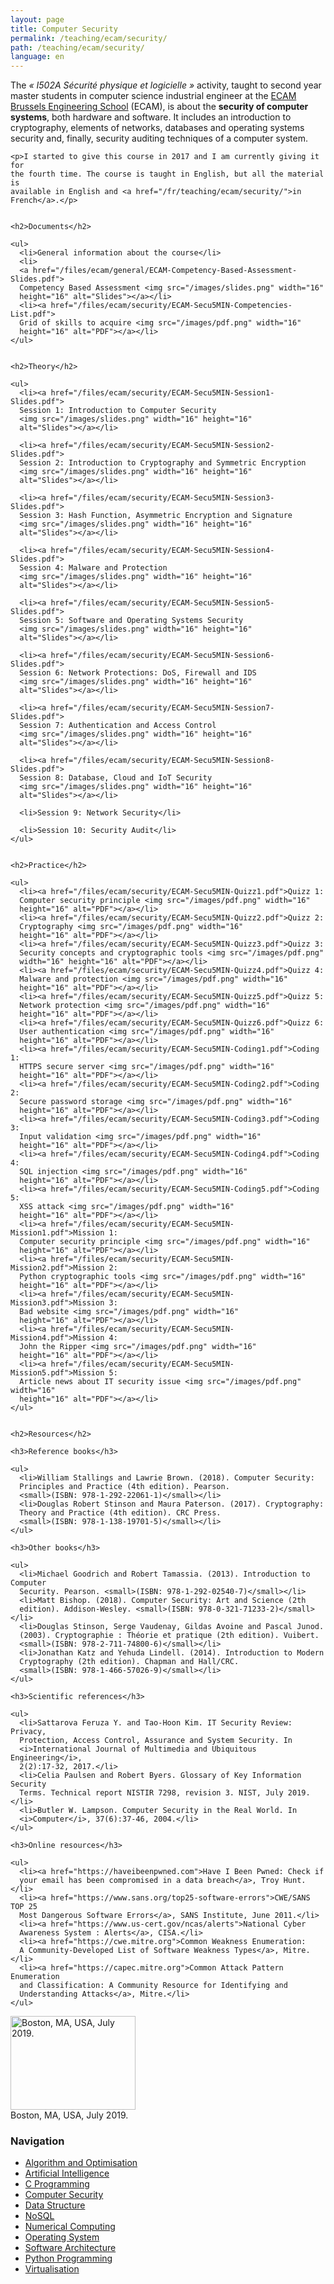 ```yaml
---
layout: page
title: Computer Security
permalink: /teaching/ecam/security/
path: /teaching/ecam/security/
language: en
---
```


<div class="page-col-wrapper">
  <div class="page-col page-col-1">
    <p>The <i>« I502A Sécurité physique et logicielle »</i> activity, taught to 
    second year master students in computer science industrial engineer at the
    <a href="https://www.vinci.be/fr-be/ecam">ECAM Brussels Engineering
    School</a> (ECAM), is about the <b>security of computer systems</b>, both 
    hardware and software. It includes an introduction to cryptography, 
    elements of networks, databases and operating systems security and, finally,
    security auditing techniques of a computer system.</p>

    <p>I started to give this course in 2017 and I am currently giving it for
    the fourth time. The course is taught in English, but all the material is
    available in English and <a href="/fr/teaching/ecam/security/">in
    French</a>.</p>


    <h2>Documents</h2>

    <ul>
      <li>General information about the course</li>
      <li>
      <a href="/files/ecam/general/ECAM-Competency-Based-Assessment-Slides.pdf">
      Competency Based Assessment <img src="/images/slides.png" width="16"
      height="16" alt="Slides"></a></li>
      <li><a href="/files/ecam/security/ECAM-Secu5MIN-Competencies-List.pdf">
      Grid of skills to acquire <img src="/images/pdf.png" width="16"
      height="16" alt="PDF"></a></li>
    </ul>


    <h2>Theory</h2>

    <ul>
      <li><a href="/files/ecam/security/ECAM-Secu5MIN-Session1-Slides.pdf">
      Session 1: Introduction to Computer Security
      <img src="/images/slides.png" width="16" height="16"
      alt="Slides"></a></li>

      <li><a href="/files/ecam/security/ECAM-Secu5MIN-Session2-Slides.pdf">
      Session 2: Introduction to Cryptography and Symmetric Encryption
      <img src="/images/slides.png" width="16" height="16"
      alt="Slides"></a></li>

      <li><a href="/files/ecam/security/ECAM-Secu5MIN-Session3-Slides.pdf">
      Session 3: Hash Function, Asymmetric Encryption and Signature
      <img src="/images/slides.png" width="16" height="16"
      alt="Slides"></a></li>

      <li><a href="/files/ecam/security/ECAM-Secu5MIN-Session4-Slides.pdf">
      Session 4: Malware and Protection
      <img src="/images/slides.png" width="16" height="16"
      alt="Slides"></a></li>

      <li><a href="/files/ecam/security/ECAM-Secu5MIN-Session5-Slides.pdf">
      Session 5: Software and Operating Systems Security
      <img src="/images/slides.png" width="16" height="16"
      alt="Slides"></a></li>

      <li><a href="/files/ecam/security/ECAM-Secu5MIN-Session6-Slides.pdf">
      Session 6: Network Protections: DoS, Firewall and IDS
      <img src="/images/slides.png" width="16" height="16"
      alt="Slides"></a></li>

      <li><a href="/files/ecam/security/ECAM-Secu5MIN-Session7-Slides.pdf">
      Session 7: Authentication and Access Control
      <img src="/images/slides.png" width="16" height="16"
      alt="Slides"></a></li>

      <li><a href="/files/ecam/security/ECAM-Secu5MIN-Session8-Slides.pdf">
      Session 8: Database, Cloud and IoT Security
      <img src="/images/slides.png" width="16" height="16"
      alt="Slides"></a></li>

      <li>Session 9: Network Security</li>

      <li>Session 10: Security Audit</li>
    </ul>


    <h2>Practice</h2>

    <ul>
      <li><a href="/files/ecam/security/ECAM-Secu5MIN-Quizz1.pdf">Quizz 1:
      Computer security principle <img src="/images/pdf.png" width="16"
      height="16" alt="PDF"></a></li>
      <li><a href="/files/ecam/security/ECAM-Secu5MIN-Quizz2.pdf">Quizz 2:
      Cryptography <img src="/images/pdf.png" width="16"
      height="16" alt="PDF"></a></li>
      <li><a href="/files/ecam/security/ECAM-Secu5MIN-Quizz3.pdf">Quizz 3:
      Security concepts and cryptographic tools <img src="/images/pdf.png"
      width="16" height="16" alt="PDF"></a></li>
      <li><a href="/files/ecam/security/ECAM-Secu5MIN-Quizz4.pdf">Quizz 4:
      Malware and protection <img src="/images/pdf.png" width="16"
      height="16" alt="PDF"></a></li>
      <li><a href="/files/ecam/security/ECAM-Secu5MIN-Quizz5.pdf">Quizz 5:
      Network protection <img src="/images/pdf.png" width="16"
      height="16" alt="PDF"></a></li>
      <li><a href="/files/ecam/security/ECAM-Secu5MIN-Quizz6.pdf">Quizz 6:
      User authentication <img src="/images/pdf.png" width="16"
      height="16" alt="PDF"></a></li>
      <li><a href="/files/ecam/security/ECAM-Secu5MIN-Coding1.pdf">Coding 1:
      HTTPS secure server <img src="/images/pdf.png" width="16"
      height="16" alt="PDF"></a></li>
      <li><a href="/files/ecam/security/ECAM-Secu5MIN-Coding2.pdf">Coding 2:
      Secure password storage <img src="/images/pdf.png" width="16"
      height="16" alt="PDF"></a></li>
      <li><a href="/files/ecam/security/ECAM-Secu5MIN-Coding3.pdf">Coding 3:
      Input validation <img src="/images/pdf.png" width="16"
      height="16" alt="PDF"></a></li>
      <li><a href="/files/ecam/security/ECAM-Secu5MIN-Coding4.pdf">Coding 4:
      SQL injection <img src="/images/pdf.png" width="16"
      height="16" alt="PDF"></a></li>
      <li><a href="/files/ecam/security/ECAM-Secu5MIN-Coding5.pdf">Coding 5:
      XSS attack <img src="/images/pdf.png" width="16"
      height="16" alt="PDF"></a></li>
      <li><a href="/files/ecam/security/ECAM-Secu5MIN-Mission1.pdf">Mission 1:
      Computer security principle <img src="/images/pdf.png" width="16"
      height="16" alt="PDF"></a></li>
      <li><a href="/files/ecam/security/ECAM-Secu5MIN-Mission2.pdf">Mission 2:
      Python cryptographic tools <img src="/images/pdf.png" width="16"
      height="16" alt="PDF"></a></li>
      <li><a href="/files/ecam/security/ECAM-Secu5MIN-Mission3.pdf">Mission 3:
      Bad website <img src="/images/pdf.png" width="16"
      height="16" alt="PDF"></a></li>
      <li><a href="/files/ecam/security/ECAM-Secu5MIN-Mission4.pdf">Mission 4:
      John the Ripper <img src="/images/pdf.png" width="16"
      height="16" alt="PDF"></a></li>
      <li><a href="/files/ecam/security/ECAM-Secu5MIN-Mission5.pdf">Mission 5:
      Article news about IT security issue <img src="/images/pdf.png" width="16"
      height="16" alt="PDF"></a></li>
    </ul>


    <h2>Resources</h2>

    <h3>Reference books</h3>

    <ul>
      <li>William Stallings and Lawrie Brown. (2018). Computer Security:
      Principles and Practice (4th edition). Pearson.
      <small>(ISBN: 978-1-292-22061-1)</small></li>
      <li>Douglas Robert Stinson and Maura Paterson. (2017). Cryptography:
      Theory and Practice (4th edition). CRC Press.
      <small>(ISBN: 978-1-138-19701-5)</small></li>
    </ul>

    <h3>Other books</h3>

    <ul>
      <li>Michael Goodrich and Robert Tamassia. (2013). Introduction to Computer
      Security. Pearson. <small>(ISBN: 978-1-292-02540-7)</small></li>
      <li>Matt Bishop. (2018). Computer Security: Art and Science (2th
      edition). Addison-Wesley. <small>(ISBN: 978-0-321-71233-2)</small></li>
      <li>Douglas Stinson, Serge Vaudenay, Gildas Avoine and Pascal Junod.
      (2003). Cryptographie : Théorie et pratique (2th edition). Vuibert.
      <small>(ISBN: 978-2-711-74800-6)</small></li>
      <li>Jonathan Katz and Yehuda Lindell. (2014). Introduction to Modern
      Cryptography (2th edition). Chapman and Hall/CRC.
      <small>(ISBN: 978-1-466-57026-9)</small></li>
    </ul>

    <h3>Scientific references</h3>

    <ul>
      <li>Sattarova Feruza Y. and Tao-Hoon Kim. IT Security Review: Privacy,
      Protection, Access Control, Assurance and System Security. In
      <i>International Journal of Multimedia and Ubiquitous Engineering</i>,
      2(2):17-32, 2017.</li>
      <li>Celia Paulsen and Robert Byers. Glossary of Key Information Security
      Terms. Technical report NISTIR 7298, revision 3. NIST, July 2019.</li>
      <li>Butler W. Lampson. Computer Security in the Real World. In
      <i>Computer</i>, 37(6):37-46, 2004.</li>
    </ul>

    <h3>Online resources</h3>

    <ul>
      <li><a href="https://haveibeenpwned.com">Have I Been Pwned: Check if
      your email has been compromised in a data breach</a>, Troy Hunt.</li>
      <li><a href="https://www.sans.org/top25-software-errors">CWE/SANS TOP 25
      Most Dangerous Software Errors</a>, SANS Institute, June 2011.</li>
      <li><a href="https://www.us-cert.gov/ncas/alerts">National Cyber
      Awareness System : Alerts</a>, CISA.</li>
      <li><a href="https://cwe.mitre.org">Common Weakness Enumeration:
      A Community-Developed List of Software Weakness Types</a>, Mitre.</li>
      <li><a href="https://capec.mitre.org">Common Attack Pattern Enumeration
      and Classification: A Community Resource for Identifying and
      Understanding Attacks</a>, Mitre.</li>
    </ul>
  </div>
  <div class="page-col page-col-2">
    <p><img src="/images/boston.jpg" alt="Boston, MA, USA, July 2019."
    width="200" height="150"><br>
    Boston, MA, USA, July 2019.</p>
    <h3>Navigation</h3>
    <ul class="navigation">
      <li><a href="/teaching/ecam/algopti/">Algorithm and Optimisation</a></li>
      <li><a href="/teaching/ecam/ai/">Artificial Intelligence</a></li>
      <li><a href="/teaching/ecam/c/">C Programming</a></li>
      <li><a href="/teaching/ecam/security/">Computer Security</a></li>
      <li><a href="/teaching/ecam/datastruct/">Data Structure</a></li>
      <li><a href="/teaching/ecam/nosql/">NoSQL</a></li>
      <li><a href="/teaching/ecam/numcomp/">Numerical Computing</a></li>
      <li><a href="/teaching/ecam/os/">Operating System</a></li>
      <li><a href="/teaching/ecam/softarch/">Software Architecture</a></li>
      <li><a href="/teaching/ecam/python/">Python Programming</a></li>
      <li><a href="/teaching/ecam/virtualisation/">Virtualisation</a></li>
    </ul>
  </div>
</div>
